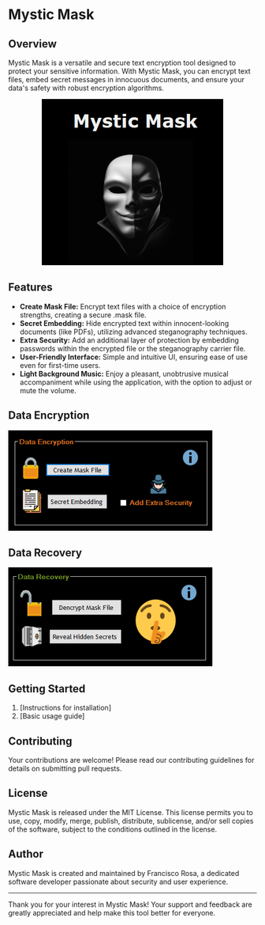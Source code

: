 # Mystic Mask

## Overview
Mystic Mask is a versatile and secure text encryption tool designed to protect your sensitive information. With Mystic Mask, you can encrypt text files, embed secret messages in innocuous documents, and ensure your data's safety with robust encryption algorithms.

<p align="center">
  <img src="/Resources/main.png" alt="Mystic Mask Main Image">
</p>

## Features
- **Create Mask File:** Encrypt text files with a choice of encryption strengths, creating a secure .mask file.
- **Secret Embedding:** Hide encrypted text within innocent-looking documents (like PDFs), utilizing advanced steganography techniques.
- **Extra Security:** Add an additional layer of protection by embedding passwords within the encrypted file or the steganography carrier file.
- **User-Friendly Interface:** Simple and intuitive UI, ensuring ease of use even for first-time users.
- **Light Background Music:** Enjoy a pleasant, unobtrusive musical accompaniment while using the application, with the option to adjust or mute the volume.

## Data Encryption
![Data Encryption GroupBox](/Resources/groupBox1.png)

## Data Recovery
![Data Recovery GroupBox](/Resources/groupBox2.png)

## Getting Started
1. [Instructions for installation]
2. [Basic usage guide]

## Contributing
Your contributions are welcome! Please read our contributing guidelines for details on submitting pull requests.

## License
Mystic Mask is released under the MIT License. This license permits you to use, copy, modify, merge, publish, distribute, sublicense, and/or sell copies of the software, subject to the conditions outlined in the license.

## Author
Mystic Mask is created and maintained by Francisco Rosa, a dedicated software developer passionate about security and user experience.

---

Thank you for your interest in Mystic Mask! Your support and feedback are greatly appreciated and help make this tool better for everyone.

